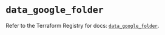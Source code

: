 # `data_google_folder`

Refer to the Terraform Registry for docs: [`data_google_folder`](https://registry.terraform.io/providers/hashicorp/google/6.39.0/docs/data-sources/folder).
